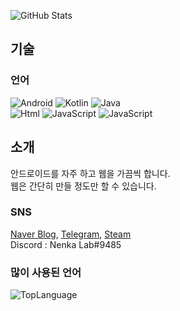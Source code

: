 

![GitHub Stats](https://github-readme-stats.vercel.app/api?username=NenkaLab&show_icons=true&title_color=FAEA88&icon_color=A9FF3F&text_color=CCC&bg_color=323232)

## 기술

### 언어

![Android](https://img.shields.io/badge/-Android-00c717?style=for-the-badge&logo=android&logoColor=fff)
![Kotlin](https://img.shields.io/badge/-Kotlin-f2850b?style=for-the-badge&logo=kotlin&logoColor=fff)
![Java](https://img.shields.io/badge/-Java-007396?style=for-the-badge&logo=java&logoColor=fff)  <br>
![Html](https://img.shields.io/badge/-html-ff5522?style=for-the-badge&logo=html5&logoColor=fff)
![JavaScript](https://img.shields.io/badge/-javascript-c2ad07?style=for-the-badge&logo=javascript&logoColor=fff)
![JavaScript](https://img.shields.io/badge/-css-0095d5?style=for-the-badge&logo=css3&logoColor=fff)

## 소개

안드로이드를 자주 하고 웹을 가끔씩 합니다.<br>
웹은 간단히 만들 정도만 할 수 있습니다.

### SNS
[Naver Blog](https://blog.naver.com/nenka), [Telegram](https://t.me/nenka_lab), [Steam](https://steamcommunity.com/id/nenka_lab) <br>
Discord : Nenka Lab#9485

### 많이 사용된 언어
![TopLanguage](https://github-readme-stats.vercel.app/api/top-langs/?username=NenkaLab&show_icons=true&title_color=EEE&icon_color=FF55EE&text_color=CCC&bg_color=323232)
